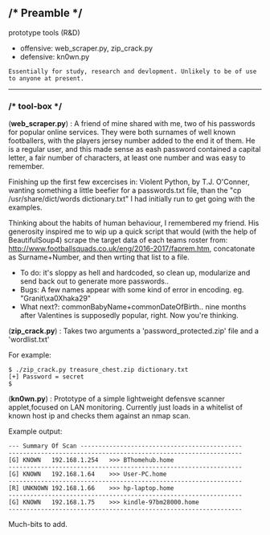 ## /* Preamble */
prototype tools (R&D)
- offensive: web_scraper.py, zip_crack.py
- defensive: kn0wn.py
```
Essentially for study, research and devlopment. Unlikely to be of use to anyone at present.
```
--------------------------------------------------------------------------------------------------------------------------------
### /* tool-box */
(**web_scraper.py**) :
A friend of mine shared with me, two of his passwords for popular online services. They were both surnames of well known footballers,  with the players jersey number added to the end it of them. 
He is a regular user, and this made sense as eash password contained a capital letter, a fair number of characters, at least one number and was easy to remember. 

Finishing up the first few excercises in: Violent Python, by T.J. O'Conner, wanting something a little beefier for a passwords.txt file, than the "cp /usr/share/dict/words dictionary.txt" I had initially run to get going with the examples.

Thinking about the habits of human behaviour, I remembered my friend. His generosity inspired me to wip up a quick script that would (with the help of BeautifulSoup4) scrape the target data of each teams roster from: http://www.footballsquads.co.uk/eng/2016-2017/faprem.htm, concatonate as Surname+Number, and then wrting that list to a file.
- To do: it's sloppy as hell and hardcoded, so clean up, modularize and send back out to generate more passwords..
- Bugs: A few names appear with some kind of error in encoding. eg. "Granit\xa0Xhaka29"
- What next?: commonBabyName+commonDateOfBirth.. nine months after Valentines is supposedly popular, right. Now you're thinking.

(**zip_crack.py**) :
Takes two arguments a 'password_protected.zip' file and a 'wordlist.txt'

For example:

```
$ ./zip_crack.py treasure_chest.zip dictionary.txt 
[+] Password = secret
$
```

(**kn0wn.py**) :
Prototype of a simple lightweight defensve scanner applet,focused on LAN monitoring.
Currently just loads in a whitelist of known host ip and checks them against an nmap scan.

Example output:

```
--- Summary Of Scan ---------------------------------------------
-----------------------------------------------------------------
[G]	KNOWN	192.168.1.254	>>>	BThomehub.home
-----------------------------------------------------------------
[G]	KNOWN	192.168.1.64	>>>	User-PC.home
-----------------------------------------------------------------
[R]	UNKNOWN	192.168.1.66	>>> hp-laptop.home
-----------------------------------------------------------------
[G]	KNOWN	192.168.1.75	>>>	kindle-97bm28000.home
-----------------------------------------------------------------
```

Much-bits to add.
